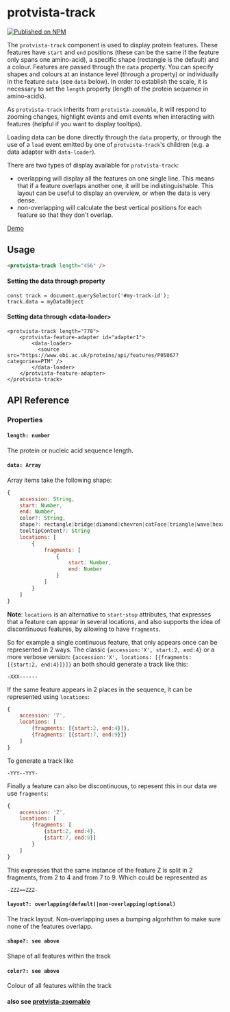 # protvista-track

[![Published on NPM](https://img.shields.io/npm/v/protvista-track.svg)](https://www.npmjs.com/package/protvista-track)

The `protvista-track` component is used to display protein features. These features have `start` and `end` positions (these can be the same if the feature only spans one amino-acid), a specific shape (rectangle is the default) and a colour. Features are passed through the `data` property. You can specify shapes and colours at an instance level (through a property) or individually in the feature `data` (see `data` below). In order to establish the scale, it is necessary to set the `length` property (length of the protein sequence in amino-acids).

As `protvista-track` inherits from `protvista-zoomable`, it will respond to zooming changes, highlight events and emit events when interacting with features (helpful if you want to display tooltips).

Loading data can be done directly through the `data` property, or through the use of a `load` event emitted by one of `protvista-track`'s children (e.g. a data adapter with `data-loader`).

There are two types of display available for `protvista-track`:

- overlapping will display all the features on one single line. This means that if a feature overlaps another one, it will be indistinguishable. This layout can be useful to display an overview, or when the data is very dense.
- non-overlapping will calculate the best vertical positions for each feature so that they don't overlap.

[Demo](https://ebi-webcomponents.github.io/nightingale/#/track)

## Usage

```html
<protvista-track length="456" />
```

#### Setting the data through property

```
const track = document.querySelector('#my-track-id');
track.data = myDataObject
```

#### Setting data through &lt;data-loader&gt;

```
<protvista-track length="770">
    <protvista-feature-adapter id="adapter1">
        <data-loader>
          <source src="https://www.ebi.ac.uk/proteins/api/features/P05067?categories=PTM" />
        </data-loader>
    </protvista-feature-adapter>
</protvista-track>
```

## API Reference

### Properties

#### `length: number`

The protein or nucleic acid sequence length.

#### `data: Array`

Array items take the following shape:

```javascript
{
    accession: String,
    start: Number,
    end: Number,
    color?: String,
    shape?: rectangle|bridge|diamond|chevron|catFace|triangle|wave|hexagon|pentagon|circle|arrow|doubleBar,
    tooltipContent?: String
    locations: [
        {
            fragments: [
                {
                    start: Number,
                    end: Number
                }
            ]
        }
    ]
}
```

**Note**: `locations` is an alternative to `start`-`stop` attributes, that expresses that a feature can appear in several locations, and also supports the idea of discontinuous features, by allowing to have `fragments`.

So for example a single continuous feature, that only appears once can be represented in 2 ways. The classic `{accession:'X', start:2, end:4}` or a more verbose version: `{accession:'X', locations: [{fragments: [{start:2, end:4}]}]}` an both should generate a track like this:

```
-XXX------
```

If the same feature appears in 2 places in the sequence, it can be represented using `locations`:

```javascript
{
    accession: 'Y',
    locations: [
        {fragments: [{start:2, end:4}]},
        {fragments: [{start:7, end:9}]}
    ]
}
```

To generate a track like

```
-YYY--YYY-
```

Finally a feature can also be discontinuous, to repesent this in our data we use `fragments`:

```javascript
{
    accession: 'Z',
    locations: [
        {fragments: [
            {start:2, end:4},
            {start:7, end:9}]
        }
    ]
}
```

This expresses that the same instance of the feature Z is split in 2 fragments, from 2 to 4 and from 7 to 9. Which could be represented as

```
-ZZZ==ZZZ-
```

#### `layout?: overlapping(default)|non-overlapping(optional)`

The track layout. Non-overlapping uses a bumping algorhithm to make sure none of the features overlapp.

#### `shape?: see above`

Shape of all features within the track

#### `color?: see above`

Colour of all features within the track

#### also see [protvista-zoomable](https://github.com/ebi-webcomponents/nightingale/blob/master/packages/protvista-zoomable/README.md#properties)
